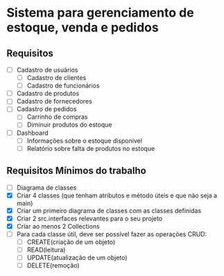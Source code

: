 # Sistema para gerenciamento de estoque, venda e pedidos

## Requisitos
- [ ] Cadastro de usuários
  - [ ] Cadastro de clientes
  - [ ] Cadastro de funcionários
- [ ] Cadastro de produtos
- [ ] Cadastro de fornecedores
- [ ] Cadastro de pedidos
  - [ ] Carrinho de compras
  - [ ] Diminuir produtos do estoque
- [ ] Dashboard
  - [ ] Informações sobre o estoque disponível
  - [ ] Relatório sobre falta de produtos no estoque

## Requisitos Mínimos do trabalho
  - [ ] Diagrama de classes
  - [x] Criar 4 classes (que tenham atributos e método úteis e que não seja a main)
  - [x] Criar um primeiro diagrama de classes com as classes definidas
  - [x] Criar 2 src.interfaces relevantes para o seu projeto
- [x] Criar ao menos 2 Collections
- [ ] Para cada classe útil, deve ser possível fazer as operações CRUD:
  - [ ] CREATE(criação de um objeto)
  - [ ] READ(leitura)
  - [ ] UPDATE(atualização de um objeto)
  - [ ] DELETE(remoção)